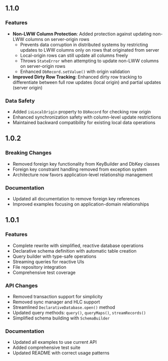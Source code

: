 ## 1.1.0

### Features
- **Non-LWW Column Protection**: Added protection against updating non-LWW columns on server-origin rows
  - Prevents data corruption in distributed systems by restricting updates to LWW columns only on rows that originated from server
  - Local-origin rows can still update all columns freely
  - Throws `StateError` when attempting to update non-LWW columns on server-origin rows
  - Enhanced `DbRecord.setValue()` with origin validation
- **Improved Dirty Row Tracking**: Enhanced dirty row tracking to differentiate between full row updates (local origin) and partial updates (server origin)

### Data Safety
- Added `isLocalOrigin` property to `DbRecord` for checking row origin
- Enhanced synchronization safety with column-level update restrictions
- Maintained backward compatibility for existing local data operations

## 1.0.2

### Breaking Changes
- Removed foreign key functionality from KeyBuilder and DbKey classes
- Foreign key constraint handling removed from exception system
- Architecture now favors application-level relationship management

### Documentation
- Updated all documentation to remove foreign key references
- Improved examples focusing on application-domain relationships

## 1.0.1

### Features
- Complete rewrite with simplified, reactive database operations
- Declarative schema definition with automatic table creation
- Query builder with type-safe operations
- Streaming queries for reactive UIs
- File repository integration
- Comprehensive test coverage

### API Changes
- Removed transaction support for simplicity
- Removed sync manager and HLC support
- Streamlined `DeclarativeDatabase.open()` method
- Updated query methods: `query()`, `queryMaps()`, `streamRecords()`
- Simplified schema building with `SchemaBuilder`

### Documentation
- Updated all examples to use current API
- Added comprehensive test suite
- Updated README with correct usage patterns